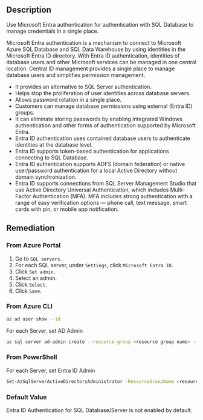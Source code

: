 ## Description

Use Microsoft Entra authentication for authentication with SQL Database to manage credentials in a single place.

Microsoft Entra authentication is a mechanism to connect to Microsoft Azure SQL Database and SQL Data Warehouse by using identities in the Microsoft Entra ID directory. With Entra ID authentication, identities of database users and other Microsoft services can be managed in one central location. Central ID management provides a single place to manage database users and simplifies permission management.

- It provides an alternative to SQL Server authentication.
- Helps stop the proliferation of user identities across database servers.
- Allows password rotation in a single place.
- Customers can manage database permissions using external (Entra ID) groups.
- It can eliminate storing passwords by enabling integrated Windows authentication and other forms of authentication supported by Microsoft Entra.
- Entra ID authentication uses contained database users to authenticate identities at the database level.
- Entra ID supports token-based authentication for applications connecting to SQL Database.
- Entra ID authentication supports ADFS (domain federation) or native user/password authentication for a local Active Directory without domain synchronization.
- Entra ID supports connections from SQL Server Management Studio that use Active Directory Universal Authentication, which includes Multi-Factor Authentication (MFA). MFA includes strong authentication with a range of easy verification options — phone call, text message, smart cards with pin, or mobile app notification.

## Remediation

### From Azure Portal

1. Go to `SQL servers`.
2. For each SQL server, under `Settings`, click `Microsoft Entra ID`.
3. Click `Set admin`.
4. Select an admin.
5. Click `Select`.
6. Click `Save`.

### From Azure CLI

```bash
az ad user show --id
```

For each Server, set AD Admin

```bash
az sql server ad-admin create --resource-group <resource group name> --server <server name> --display-name <display name> --object-id <object id of user>
```

### From PowerShell

For each Server, set Entra ID Admin

```bash
Set-AzSqlServerActiveDirectoryAdministrator -ResourceGroupName <resource group name> -ServerName <server name> -DisplayName "<Display name of AD account to set as DB administrator>"
```

### Default Value

Entra ID Authentication for SQL Database/Server is not enabled by default.
